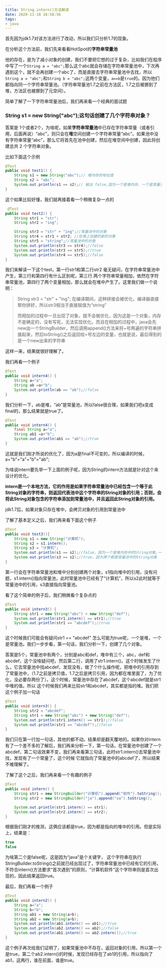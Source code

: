 ```yaml
---
title: String.intern()方法解读
date: 2020-11-18 16:58:56
tags:
- java
---
```


首先因为jdk1.7对该方法进行了改动，所以我们只分析1.7的现象。

在分析这个方法前，我们先来看看HotSpot的**字符串常量池**

他的存在，是为了减小对象的创建，我们不要把它想的过于复杂，比如我们在程序中写了一个`String a = "abc";`那么这个abc就会存储在字符串常量池中，下次再遇到这个，就不会再创建一个abc了，而是直接去字符串常量池中去找，所以`String a = "abc";`和`String b = "abc";`这两个变量，`a==b`是`true`的。因为他们都指向同一个字符串常量池。（字符串常量池1.7之前在方法区，1.7之后被挪到了堆，方法区也被挪到了元空间）。

简单了解了一下字符串常量池后，我们再来看一个经典的面试题

### String s1 = new String("abc");这句话创建了几个字符串对象？

答案是 1个或者2个，为啥呢，如果**字符串常量池**中已存在字符串常量（或者引用，后面再说）“abc”，则只会在**堆**空间创建一个字符串常量“abc”。如果池中没有字符串常量“abc”，那么它将首先在池中创建，然后在堆空间中创建，因此将创建总共 2 个字符串对象。

比如下面这个示例

```java
@Test
public void test1() {
    String s1 = new String("abc");// 堆内存的地址值
    String s2 = "abc";
    System.out.println(s1 == s2);// 输出 false,因为一个是堆内存，一个是常量池的内存，故两者是不同的。
}
```

这个如果比较好懂，我们就再接着看一个稍微复杂一点的

```java
 @Test
public void test2() {
    String str1 = "str";
    String str2 = "ing";

    String str3 = "str" + "ing";//常量池中的对象
    String str4 = str1 + str2; //在堆上创建的新的对象
    String str5 = "string";//常量池中的对象
    System.out.println(str3 == str4);//false
    System.out.println(str3 == str5);//true
    System.out.println(str4 == str5);//false
}
```

我们来解读一下这个test，第一行str1和第二行str2 毫无疑问，在字符串常量池中产生，第三行和第四行有什么区别呢，第三行 两个字符串常量相加，依然在字符串常量池，第四行了两个变量相加，那么就会在堆中产生了。这里我们做一个说明：

>String str3 = "str" + "ing"; 在编译期间，这种拼接会被优化，编译器直接帮你拼好，所以str3相当于直接赋值为“string”
>
>而相加的过程中一旦出现了对象，就不会做优化，因为这是一个对象，内存不是确定的，没有写死，无法实现优化。而且在相加的过程中，java会先new出一个StringBuilder，然后调用append()方法来将+号两遍的字符串拼接起来，然后toString()之后返回给=号左边的变量，也就是说，最后得到的是一个new出来的字符串

这样一来，结果就很好理解了。

我们再看一个例子

```java
@Test
public void intern4() {
    String a="a";
    String ab =a+"b";
    System.out.println(ab == "ab");//false
}
```

我们分析一下，ab是堆，“ab”是常量池，所以false很合理，如果我们吧a变成final的，那么结果就是true了。

```java
@Test
public void intern4() {
    final String a="a";
    String ab1 =a+"b";
    System.out.println(ab1 == "ab");//true
}
```

这就是我们刚才所说的优化了，因为a是final不可变的，所以编译的时候，a+"b"="a"+"b"="ab";

为啥说intern要先举一下上面的例子呢，因为String的intern方法就是针对这个来设计的优化。

**intern是一个本地方法，它的作用是如果字符串常量池中已经包含一个等于此String对象的字符串，则返回代表池中这个字符串的String对象的引用；否则，会将此String对象包含的字符串添加到常量池中，并且返回此String对象的引用。**

jdk1.7后，如果对象只存在堆中，会拷贝对象的引用到常量池中

了解了基本定义之后，我们再来看下面这个例子

```java
@Test
public void test3(){
    String s1 = new String("计算机");
    String s2 = s1.intern();
    String s3 = "计算机";
    System.out.println(s1 == s2);//false，因为一个是堆内存中的String对象,一个是常量池中的 String 对象，
    System.out.println(s3 == s2);//true，因为两个都是常量池中的String对象
}
```

第一行会在字符串常量池和堆中分别创建两个对象，s1指向堆中的引用，没有问题，s1.intern()指向常量池，此时常量池中已经有了“计算机”，所以s2此时就等于常量池中的引用，s3直接指向常量池。

看了这个简单的例子后，我们稍微看个复杂点的

```java
@Test
public void intern3() {
    String str1 = new String("abc") + new String("def");
    System.out.println(str1.intern() == str1);//true
    System.out.println(str1 == "abcdef");//true
}
```

这个时候我们可能会有疑问str1 == "abcdef" 怎么可能为true呢，一个是堆，一个是常量池。我们一步步看，第一句话，我们分析一下，创建了几个对象。

答案是5个，常量池中有两个，分别是abc和def，堆中有三个，abc，def和abcdef，这个没啥疑问吧，然后第二行，调用了str1.intern()。这个时候发生了什么，它去常量池中找abcdef，发现没有，做了个什么操作呢，把堆中的引用存到了常量池中，（1.7之前是拷贝值，1.7之后是拷贝引用，因为都在堆里面了，为了优化，没必要存两份了）。这个时候，常量池中存在了abcdef，这个abcdef就是str1中堆的值。所以 这个时候我们再来比较str1和abcdef，其实都是指的堆。我们把这个例子加一句话

```java
@Test
public void intern3() {
    String str2 = "abcdef";
    String str1 = new String("abc") + new String("def");
    System.out.println(str1.intern() == str1);//false
    System.out.println(str1 == "abcdef");//false
}
```

我们只在第一行加一句话，其他的都不动。结果却是翻天覆地的。如果你对intern有了一个差不多的了解后，我们再来分析一下，第一句话，在常量池中创建了一个abcdef，第二句话效果不变，我们再来看第三句话，此时str1.intern()去常量池中找，发现有了一个常量了，这个时候 它就指向了常量池中的abcdef了，所以结果不难理解了。

了解了这个之后，我们再来看一个有趣的例子

```java
@Test
public void intern() {
    String str1 = new StringBuilder("计算机").append("软件").toString();
    String str2 = new StringBuilder("ja").append("va").toString();

    System.out.println(str1.intern() == str1);
    System.out.println(str2.intern() == str2);
}
```

根据我们刚才的推测，这俩应该都是true，因为都是指向的堆中的引用。但是实际上，结果是：

```java
true
false
```

为啥第二个是false呢，这是因为“java”是个关键字， 这个字符串在执行StringBuilder.toString()之前就已经出现过了，字符串常量池中已经有它的引用，不符合intern()方法要求“首次遇到”的原则，“计算机软件”这个字符串则是首次出现的，因此结果返回true。

最后，我们再看一个例子

```java
@Test
public void intern2() {
    String a="a";
    String b="b";
    String ab1 = new String(a+b);
    String ab2 = new String(a+b);
    System.out.println(ab1.intern() == ab1);//true
    System.out.println(ab2.intern() == ab2);//false
    System.out.println(ab1.intern() == ab2.intern());//true
}
```

这个例子再次给我们证明了，如果常量池中不存在，返回对象的引用，所以第一个是true，第二个ab2.intern()的时候，发现已经存在了ab1的引用，所以指向了ab1，这两行，谁在前面，谁是true。



